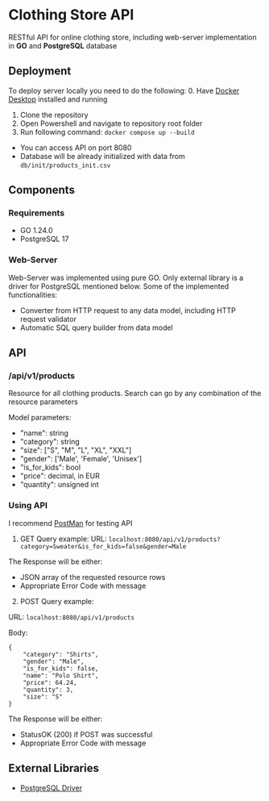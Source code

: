 # Clothing Store API

RESTful API for online clothing store, including web-server implementation in **GO** and **PostgreSQL** database

## Deployment

To deploy server locally you need to do the following:
0. Have [Docker Desktop](https://www.docker.com/products/docker-desktop/) installed and running
1. Clone the repository
2. Open Powershell and navigate to repository root folder
3. Run following command: `docker compose up --build`

- You can access API on port 8080
- Database will be already initialized with data from `db/init/products_init.csv`

## Components

### Requirements
- GO 1.24.0
- PostgreSQL 17
  
### Web-Server

Web-Server was implemented using pure GO. Only external library is a driver for PostgreSQL mentioned below.
Some of the implemented functionalities:

- Converter from HTTP request to any data model, including HTTP request validator
- Automatic SQL query builder from data model

## API

### /api/v1/products

Resource for all clothing products. Search can go by any combination of the resource parameters

Model parameters:
- "name": string
- "category": string
- "size": \["S", "M", "L", "XL", "XXL"]
- "gender": \['Male', 'Female', 'Unisex']
- "is_for_kids": bool
- "price": decimal, in EUR
- "quantity": unsigned int

### Using API

I recommend [PostMan](https://www.postman.com/downloads/) for testing API

1. GET Query example:
URL: `localhost:8080/api/v1/products?category=Sweater&is_for_kids=false&gender=Male`

The Response will be either: 
- JSON array of the requested resource rows
- Appropriate Error Code with message  

2. POST Query example:

URL: `localhost:8080/api/v1/products`

Body:
```
{
    "category": "Shirts",
    "gender": "Male",
    "is_for_kids": false,
    "name": "Polo Shirt",
    "price": 64.24,
    "quantity": 3,
    "size": "S"
}
```

The Response will be either:
- StatusOK (200) if POST was successful
- Appropriate Error Code with message  

## External Libraries

- [PostgreSQL Driver](https://github.com/lib/pq)
